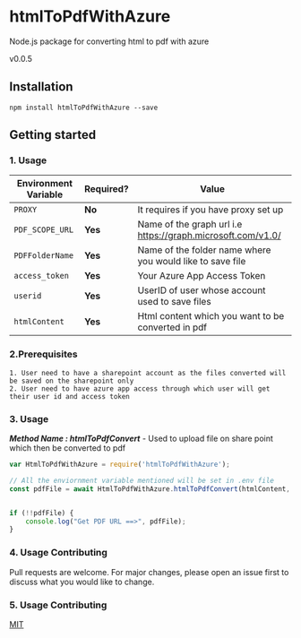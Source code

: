 # htmlToPdfWithAzure

Node.js package for converting html to pdf with azure

v0.0.5

## Installation

```
npm install htmlToPdfWithAzure --save
```


## Getting started

### 1. Usage



| Environment Variable   | Required? | Value                            |
| ---------------------- | --------- | -----------------------------------      |
| `PROXY`            | **No**   | It requires if you have proxy set up  |  
| `PDF_SCOPE_URL`            | **Yes**   | Name of the graph url i.e https://graph.microsoft.com/v1.0/
| `PDFFolderName`            | **Yes**   | Name of the folder name where you would like to save file |             
| `access_token`            | **Yes**   | Your Azure App Access Token |          
| `userid`            | **Yes**   | UserID of user whose account used to save files |     
| `htmlContent`            | **Yes**   | Html content which you want to be converted in pdf |  

### 2.Prerequisites

    1. User need to have a sharepoint account as the files converted will be saved on the sharepoint only
    2. User need to have azure app access through which user will get their user id and access token


### 3. Usage

***Method Name : htmlToPdfConvert*** - Used to upload file on share point which then be converted to pdf

```javascript
var HtmlToPdfWithAzure = require('htmlToPdfWithAzure');

// All the enviornment variable mentioned will be set in .env file
const pdfFile = await HtmlToPdfWithAzure.htmlToPdfConvert(htmlContent, PDF_SCOPE_URL, userid, access_token, PDFFolderName);


if (!!pdfFile) {
    console.log("Get PDF URL ==>", pdfFile);
}

```

### 4. Usage Contributing
Pull requests are welcome. For major changes, please open an issue first to discuss what you would like to change.

### 5. Usage Contributing
[MIT](https://choosealicense.com/licenses/mit/)
